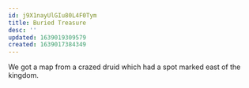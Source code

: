 ```yaml
---
id: j9X1nayUlGIu80L4F0Tym
title: Buried Treasure
desc: ''
updated: 1639019309579
created: 1639017384349
---
```


We got a map from a crazed druid which had a spot marked east of the kingdom.